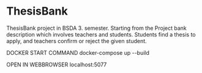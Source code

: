 # ThesisBank

ThesisBank project in BSDA 3. semester. Starting from the Project bank description which involves teachers and students. Students find a thesis to apply, and teachers confirm or reject the given student. 



DOCKER START COMMAND
docker-compose up --build

OPEN IN WEBBROWSER
localhost:5077
